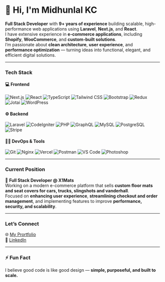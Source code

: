 # 👋 Hi, I'm Midhunlal KC

**Full Stack Developer** with **9+ years of experience** building scalable, high-performance web applications using **Laravel**, **Next.js**, and **React**.  
I have extensive experience in **e-commerce applications**, including **Shopify**, **WooCommerce**, and **custom-built solutions**.  
I’m passionate about **clean architecture**, **user experience**, and **performance optimization** — turning ideas into functional, elegant, and efficient digital solutions.

---

### Tech Stack

#### 💻 Frontend
![Next.js](https://img.shields.io/badge/Next.js-000000?style=for-the-badge&logo=nextdotjs&logoColor=white)
![React](https://img.shields.io/badge/React-20232A?style=for-the-badge&logo=react&logoColor=61DAFB)
![TypeScript](https://img.shields.io/badge/TypeScript-007ACC?style=for-the-badge&logo=typescript&logoColor=white)
![Tailwind CSS](https://img.shields.io/badge/Tailwind_CSS-38B2AC?style=for-the-badge&logo=tailwind-css&logoColor=white)
![Bootstrap](https://img.shields.io/badge/Bootstrap-7952B3?style=for-the-badge&logo=bootstrap&logoColor=white)
![Redux](https://img.shields.io/badge/Redux-593D88?style=for-the-badge&logo=redux&logoColor=white)
![Jotai](https://img.shields.io/badge/Jotai-2E8B57?style=for-the-badge)
![WordPress](https://img.shields.io/badge/WordPress-21759B?style=for-the-badge&logo=wordpress&logoColor=white)

#### ⚙️ Backend
![Laravel](https://img.shields.io/badge/Laravel-FF2D20?style=for-the-badge&logo=laravel&logoColor=white)
![CodeIgniter](https://img.shields.io/badge/CodeIgniter-EF4223?style=for-the-badge&logo=codeigniter&logoColor=white)
![PHP](https://img.shields.io/badge/PHP-777BB4?style=for-the-badge&logo=php&logoColor=white)
![GraphQL](https://img.shields.io/badge/GraphQL-E10098?style=for-the-badge&logo=graphql&logoColor=white)
![MySQL](https://img.shields.io/badge/MySQL-005C84?style=for-the-badge&logo=mysql&logoColor=white)
![PostgreSQL](https://img.shields.io/badge/PostgreSQL-316192?style=for-the-badge&logo=postgresql&logoColor=white)
![Stripe](https://img.shields.io/badge/Stripe-008CDD?style=for-the-badge&logo=stripe&logoColor=white)

#### 🧑‍💻 DevOps & Tools
![Git](https://img.shields.io/badge/Git-F05032?style=for-the-badge&logo=git&logoColor=white)
![Nginx](https://img.shields.io/badge/Nginx-009639?style=for-the-badge&logo=nginx&logoColor=white)
![Vercel](https://img.shields.io/badge/Vercel-000000?style=for-the-badge&logo=vercel&logoColor=white)
![Postman](https://img.shields.io/badge/Postman-FF6C37?style=for-the-badge&logo=postman&logoColor=white)
![VS Code](https://img.shields.io/badge/VS%20Code-007ACC?style=for-the-badge&logo=visual-studio-code&logoColor=white)
![Photoshop](https://img.shields.io/badge/Photoshop-31A8FF?style=for-the-badge&logo=adobe-photoshop&logoColor=white)

---

### Current Position

🔹 **Full Stack Developer @ X1Mats**  
Working on a modern e-commerce platform that sells **custom floor mats and seat covers for cars, trucks, slingshots and vanderhall**.  
Focused on **enhancing user experience**, **streamlining checkout and order management**, and implementing features to improve **performance, security, and scalability**.

---

### Let’s Connect

🌐 [My Prortfolio](https://midhunlalkc.com)  
💼 [LinkedIn](https://www.linkedin.com/in/midhunlalkc)  

---

### ⚡ Fun Fact

I believe good code is like good design — **simple, purposeful, and built to scale.**

